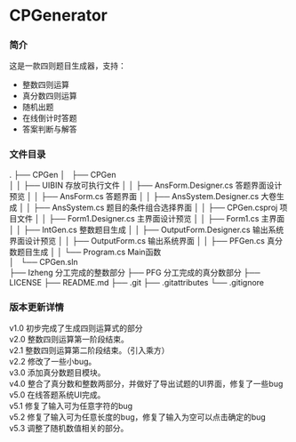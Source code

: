 ﻿# CPGenerator 
### 简介
这是一款四则题目生成器，支持：
- 整数四则运算
- 真分数四则运算
- 随机出题
- 在线倒计时答题
- 答案判断与解答
### 文件目录
.
├── CPGen
│   ├── CPGen                       
│   │   ├── UIBIN                   存放可执行文件
│   │   ├── AnsForm.Designer.cs     答题界面设计预览
│   │   ├── AnsForm.cs              答题界面
│   │   ├── AnsSystem.Designer.cs   大卷生成
│   │   ├── AnsSystem.cs            题目的条件组合选择界面
│   │   ├── CPGen.csproj            项目文件
│   │   ├── Form1.Designer.cs       主界面设计预览
│   │   ├── Form1.cs                主界面
│   │   ├── IntGen.cs               整数题目生成
│   │   ├── OutputForm.Designer.cs  输出系统界面设计预览
│   │   ├── OutputForm.cs           输出系统界面
│   │   ├── PFGen.cs                真分数题目生成
│   │   └── Program.cs              Main函数            
│   └── CPGen.sln                   
├── Izheng                          分工完成的整数部分
├── PFG                             分工完成的真分数部分
├── LICENSE
├── README.md
├── .git
├── .gitattributes
└── .gitignore
### 版本更新详情
v1.0 初步完成了生成四则运算式的部分  
v2.0 整数四则运算第一阶段结束。  
v2.1 整数四则运算第二阶段结束。（引入乘方）  
v2.2 修改了一些小bug。  
v3.0 添加真分数题目模块。  
v4.0 整合了真分数和整数两部分，并做好了导出试题的UI界面，修复了一些bug  
v5.0 在线答题系统UI完成。  
v5.1 修复了输入可为任意字符的bug  
v5.2 修复了输入可为任意长度的bug，修复了输入为空可以点击确定的bug  
v5.3 调整了随机数值相关的部分。  
